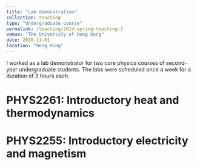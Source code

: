 ```yaml
---
title: "Lab demonstration"
collection: teaching
type: "Undergraduate course"
permalink: /teaching/2014-spring-teaching-1
venue: "The University of Hong Kong"
date: 2020-11-01
location: "Hong Kong"
---
```


I worked as a lab demonstrator for two core physics courses of second-year undergraduate students. The labs were scheduled once a week for a duration of 3 hours each.

PHYS2261: Introductory heat and thermodynamics
======

PHYS2255: Introductory electricity and magnetism 
======
